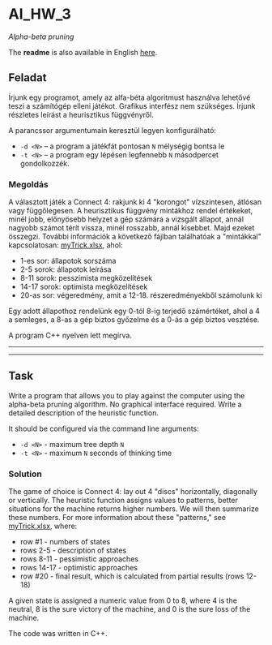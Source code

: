 # AI_HW_3

_Alpha-beta pruning_

The __readme__ is also available in English [here](#task).

## Feladat
Írjunk egy programot, amely az alfa-béta algoritmust használva lehetővé teszi a számítógép elleni játékot. Grafikus interfész nem szükséges. Írjunk részletes leírást a heurisztikus függvényről.

A parancssor argumentumain keresztül legyen konfigurálható:
  * `-d <N>` – a program a játékfát pontosan `N` mélységig bontsa le
  * `-t <N>` – a program egy lépésen legfennebb `N` másodpercet gondolkozzék.

### Megoldás
A választott játék a Connect 4: rakjunk ki 4 "korongot" vízszintesen, átlósan vagy függőlegesen.
A heurisztikus függvény mintákhoz rendel értékeket, minél jobb, előnyösebb helyzet a gép számára a vizsgált állapot, annál nagyobb számot térít vissza, minél rosszabb, annál kisebbet. Majd ezeket összegzi. További információk a következő fájlban találhatóak a "mintákkal" kapcsolatosan: [myTrick.xlsx](https://github.com/naghim/AI_HW_3/blob/master/myTrick.xlsx), ahol:
 * 1-es sor: állapotok sorszáma
 * 2-5 sorok: állapotok leírása
 * 8-11 sorok: pesszimista megközelítések
 * 14-17 sorok: optimista megközelítések
 * 20-as sor: végeredmény, amit a 12-18. részeredményekből számolunk ki

Egy adott állapothoz rendelünk egy 0-tól 8-ig terjedő számértéket, ahol a 4 a semleges, a 8-as a gép biztos győzelme és a 0-ás a gép biztos vesztése.

A program C++ nyelven lett megírva.

___
___

  
## Task  
Write a program that allows you to play against the computer using the alpha-beta pruning algorithm. No graphical interface required. Write a detailed description of the heuristic function.

It should be configured via the command line arguments:
  * `-d <N>` - maximum tree depth `N` 
  * `-t <N>` - maximum `N` seconds of thinking time

### Solution
The game of choice is Connect 4: lay out 4 "discs" horizontally, diagonally or vertically. The heuristic function assigns values to patterns, better situations for the machine returns higher numbers. We will then summarize these numbers. For more information about these "patterns," see [myTrick.xlsx](https://github.com/naghim/AI_HW_3/blob/master/myTrick.xlsx), where:

 * row #1 - numbers of states
 * rows 2-5 - description of states
 * rows 8-11 - pessimistic approaches
 * rows 14-17 - optimistic approaches
 * row #20 - final result, which is calculated from partial results (rows 12-18)

A given state is assigned a numeric value from 0 to 8, where 4 is the neutral, 8 is the sure victory of the machine, and 0 is the sure loss of the machine.

The code was written in C++.
